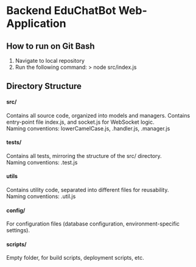 # Backend EduChatBot Web-Application

## How to run on Git Bash
1) Navigate to local repository
2) Run the following command: > node src/index.js

## Directory Structure
#### src/
Contains all source code, organized into models and managers. Contains entry-point file index.js, and socket.js for WebSocket logic.  
Naming conventions: lowerCamelCase.js, <name>.handler.js, <name>.manager.js
#### tests/
Contains all tests, mirroring the structure of the src/ directory.  
Naming conventions: <name>.test.js
#### utils
Contains utility code, separated into different files for reusability.  
Naming conventions: <name>.util.js
#### config/
For configuration files (database configuration, environment-specific settings).
#### scripts/
Empty folder, for build scripts, deployment scripts, etc.
